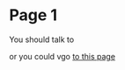# Page 1

You should talk to 



or you could vgo [to this page](https://getsquad-dev-steven.firebaseapp.com/s/kqTqO4u2aVFkWy5Ftfmy)
